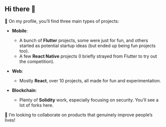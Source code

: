 ## Hi there 👋

🔭 On my profile, you’ll find three main types of projects:

- **Mobile**:
  - A bunch of **Flutter** projects, some were just for fun, and others started as potential startup ideas (but ended up being fun projects too).
  - A few **React Native** projects (I briefly strayed from Flutter to try out the competition).

- **Web**:
  - Mostly **React**, over 10 projects, all made for fun and experimentation.

- **Blockchain**:
  - Plenty of **Solidity** work, especially focusing on security. You’ll see a lot of forks here.

👯 I’m looking to collaborate on products that genuinely improve people’s lives!
